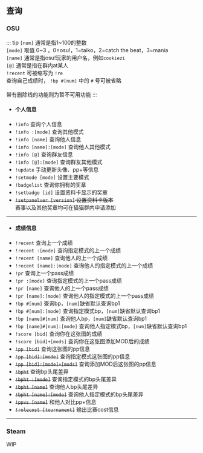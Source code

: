## 查询

### OSU

::: tip
`[num]` 通常是指1~100的整数<br>
`[mode]` 取值 0~3 ，0=osu!，1=taiko，2=catch the beat，3=mania<br>
`[name]` 通常是指osu!玩家的用户名，例如`cookiezi`<br>
`[@]` 通常是指在群内at某人<br>
`!recent` 可被缩写为 `!re`<br>
查询自己成绩时， `!bp #[num]` 中的 `#` 号可被省略<br>
<br>
带有删除线的功能则为暂不可用功能
:::

+ #### 个人信息
* `!info` 查询个人信息
* `!info :[mode]` 查询其他模式
* `!info [name]` 查询他人信息
* `!info [name]:[mode]` 查询他人其他模式
* `!info [@]` 查询群友信息
* `!info [@]:[mode]` 查询群友其他模式
* `!update` 手动更新头像、pp+等信息
* `!setmode [mode]` 设置主要模式
* `!badgelist` 查询你拥有的奖章
* `!setbadge [id]` 设置资料卡显示的奖章
* <s> `!setpanelver [version]` 设置资料卡版本 </s><br>
赛事以及其他奖章均可在猫猫群内申请添加
-----------------
+ #### 成绩信息
* `!recent` 查询上一个成绩
* `!recent :[mode]` 查询指定模式的上一个成绩
* `!recent [name]` 查询他人的上一个成绩
* `!recent [name]:[mode]` 查询他人的指定模式的上一个成绩
* `!pr` 查询上一个pass成绩
* `!pr :[mode]` 查询指定模式的上一个pass成绩
* `!pr [name]` 查询他人的上一个pass成绩
* `!pr [name]:[mode]` 查询他人的指定模式的上一个pass成绩
* `!bp #[num]` 查询bp，`[num]`缺省默认查询bp1
* `!bp #[num]:[mode]` 查询指定模式bp，`[num]`缺省默认查询bp1
* `!bp [name]#[num]` 查询他人bp，`[num]`缺省默认查询bp1
* `!bp [name]#[num]:[mode]` 查询他人指定模式bp，`[num]`缺省默认查询bp1
* `!score [bid]` 查询你在这张图的成绩
* `!score [bid]+[mods]` 查询你在这张图添加MOD后的成绩
* <s>`!pp [bid]`</s> 查询这张图的pp信息
* <s>`!pp [bid]:[mode]`</s> 查询指定模式这张图的pp信息
* <s>`!pp [bid]:[mode]+[mods]`</s> 查询添加MOD后这张图的pp信息
* <s>`!bpht`</s> 查询bp头尾差异
* <s>`!bpht :[mode]`</s> 查询指定模式的bp头尾差异
* <s>`!bpht [name]`</s> 查询他人bp头尾差异
* <s>`!bpht [name]:[mode]`</s> 查询他人指定模式的bp头尾差异
* <s>`!ppvs [name]`</s> 和他人对比pp+信息
* <s>`!rolecost [tournament]`</s> 输出比赛cost信息
----------------
### Steam

WIP
